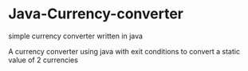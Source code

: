 # Java-Currency-converter

simple currency converter written in java

A currency converter using java with exit conditions to convert a static value of 2 currencies
